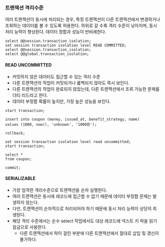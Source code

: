 ### 트랜잭션 격리수준

여러 트랜잭션이 동시에 처리되는 경우, 특정 트랜잭션이 다른 트랜잭션에서 변경하거나 조회하는 데이터를 볼 수 있도록 허용한다.
하위로 갈 수록 격리 수준이 낮아지며, 동시 처리 능력이 향상된다. 데이터 정합과 성능이 반비례한다.

```mysql
select @@session.transaction_isolation;
set session transaction isolation level READ COMMITTED;
select @@session.transaction_isolation;
select @@global.transaction_isolation;
```

#### READ UNCOMMITTED

- 커밋하지 않은 데이터도 접근할 수 있는 격리 수준
- 다른 트랜잭션의 작업이 커밋되거나 롤백되지 않아도 즉시 보인다.
- 다른 트랜잭션의 작업이 완료되지 않았는데, 다른 트랜잭션에서 조회 가능한 문제를 더티 리드라고 한다.
- 데이터 부정합 확률이 높지만, 가장 높은 성능을 보인다.

```mysql
start transaction;

insert into coupon (money, issued_at, benefit_strategy, name)
values (1000, now(), 'unknown', '1000원');

rollback;
```

```mysql
set session transaction isolation level read uncommitted;
start transaction;

select *
from coupon;

commit;
```

#### SERIALIZABLE

- 가장 엄격한 격리수준으로 트랜잭션을 순차 실행한다.
- 여러 트랜잭션은 동시에 레코드에 접근할 수 없기 때문에 데이터 부정합 문제는 발생하지 않는다.
- 다만, 트랜잭션이 순차적으로 처리되어야 하기 때문에 동시 처리 능력이 상당히 희생된다.
- 해당 격리 수준에서는 순수 select 작업에서도 대상 레코드에 넥스트 키 락을 읽기 잠금으로 사용한다.
    - 다른 트랜잭션에서 락이 걸린 부분에 다른 트랜잭션에서 절대로 삽입 및 갱신이 불가하다.
